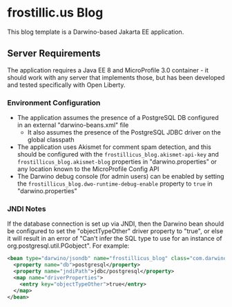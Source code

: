 # frostillic.us Blog

This blog template is a Darwino-based Jakarta EE application.

## Server Requirements

The application requires a Java EE 8 and MicroProfile 3.0 container - it should work with any server that implements those, but has been developed and tested specifically with Open Liberty.

### Environment Configuration

- The application assumes the presence of a PostgreSQL DB configured in an external "darwino-beans.xml" file
  - It also assumes the presence of the PostgreSQL JDBC driver on the global classpath
- The application uses Akismet for comment spam detection, and this should be configured with the `frostillicus_blog.akismet-api-key` and `frostillicus_blog.akismet-blog` properties in "darwino.properties" or any location known to the MicroProfile Config API
- The Darwino debug console (for admin users) can be enabled by setting the `frostillicus_blog.dwo-runtime-debug-enable` property to `true` in "darwino.properties"

### JNDI Notes

If the database connection is set up via JNDI, then the Darwino bean should be configured to set the "objectTypeOther" driver property to "true", or else it will result in an error of "Can't infer the SQL type to use for an instance of org.postgresql.util.PGobject". For example:

```xml
<bean type="darwino/jsondb" name="frostillicus_blog" class="com.darwino.config.jsonstore.JsonDbJndi">
  <property name="db">postgresql</property>
  <property name="jndiPath">jdbc/postgresql</property>
  <map name="driverProperties">
    <entry key="objectTypeOther">true</entry>
  </map>
</bean>
```

